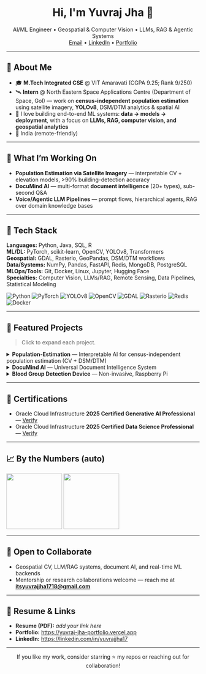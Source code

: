 <!-- Profile Header -->
<h1 align="center">Hi, I'm Yuvraj Jha 👋</h1>
<p align="center">
  AI/ML Engineer • Geospatial & Computer Vision • LLMs, RAG & Agentic Systems
  <br/>
  <a href="mailto:itsyuvrajjha1718@gmail.com">Email</a> •
  <a href="https://linkedin.com/in/yuvrajjha17">LinkedIn</a> •
  <a href="https://yuvraj-jha-portfolio.vercel.app">Portfolio</a>
</p>

---

## 🚀 About Me
- 🎓 **M.Tech Integrated CSE** @ VIT Amaravati (CGPA 9.25; Rank 9/250)  
- 🛰️ **Intern** @ North Eastern Space Applications Centre (Department of Space, GoI) — work on **census-independent population estimation** using satellite imagery, **YOLOv8**, DSM/DTM analytics & spatial AI  
- 🧠 I love building end-to-end ML systems: **data → models → deployment**, with a focus on **LLMs, RAG, computer vision, and geospatial analytics**
- 📍 India (remote-friendly)

---

## 🔭 What I’m Working On
- **Population Estimation via Satellite Imagery** — interpretable CV + elevation models, >90% building-detection accuracy  
- **DocuMind AI** — multi-format **document intelligence** (20+ types), sub-second Q&A  
- **Voice/Agentic LLM Pipelines** — prompt flows, hierarchical agents, RAG over domain knowledge bases

---

## 🧰 Tech Stack
**Languages:** Python, Java, SQL, R  
**ML/DL:** PyTorch, scikit-learn, OpenCV, YOLOv8, Transformers  
**Geospatial:** GDAL, Rasterio, GeoPandas, DSM/DTM workflows  
**Data/Systems:** NumPy, Pandas, FastAPI, Redis, MongoDB, PostgreSQL  
**MLOps/Tools:** Git, Docker, Linux, Jupyter, Hugging Face  
**Specialties:** Computer Vision, LLMs/RAG, Remote Sensing, Data Pipelines, Statistical Modeling

<!-- Quick badges (optional) -->
<p>
  <img alt="Python" src="https://img.shields.io/badge/Python-3776AB?logo=python&logoColor=white">
  <img alt="PyTorch" src="https://img.shields.io/badge/PyTorch-EE4C2C?logo=pytorch&logoColor=white">
  <img alt="YOLOv8" src="https://img.shields.io/badge/YOLOv8-000000">
  <img alt="OpenCV" src="https://img.shields.io/badge/OpenCV-5C3EE8?logo=opencv&logoColor=white">
  <img alt="GDAL" src="https://img.shields.io/badge/GDAL-5BA25B">
  <img alt="Rasterio" src="https://img.shields.io/badge/Rasterio-3C7A89">
  <img alt="Redis" src="https://img.shields.io/badge/Redis-DC382D?logo=redis&logoColor=white">
  <img alt="Docker" src="https://img.shields.io/badge/Docker-2496ED?logo=docker&logoColor=white">
</p>

---

## 🧩 Featured Projects
> Click to expand each project.

<details>
<summary><b>Population-Estimation</b> — Interpretable AI for census-independent population estimation (CV + DSM/DTM)</summary>

- High-res satellite imagery + **YOLOv8** building detection  
- Elevation-aware floor estimation and demographic mapping  
- Automated pipeline with **GDAL/Rasterio** and spatial analytics  
- **Repo:** https://github.com/Yuvrraaj/Population-Estimation
</details>

<details>
<summary><b>DocuMind AI</b> — Universal Document Intelligence System</summary>

- Handles **20+ file types** with extraction, search, and instant Q&A  
- Sub-second responses; Python + NLP + retrieval pipelines  
- **Repo:** https://github.com/Yuvrraaj/DocuMind-AI---Universal-Document-Intelligence-System
</details>

<details>
<summary><b>Blood Group Detection Device</b> — Non-invasive, Raspberry Pi</summary>

- Laser-based signal processing with classical ML  
- Achieved ~**95% accuracy** in testing  
</details>

---

## 🏅 Certifications
- Oracle Cloud Infrastructure **2025 Certified Generative AI Professional** — [Verify](https://example.com/genai-cert-verification)  
- Oracle Cloud Infrastructure **2025 Certified Data Science Professional** — [Verify](https://example.com/datasci-cert-verification)

---

## 📈 By the Numbers (auto)
<p align="left">
  <img height="145" src="https://github-readme-stats.vercel.app/api?username=Yuvrraaj&show_icons=true&hide_title=true&count_private=true" />
  <img height="145" src="https://github-readme-streak-stats.herokuapp.com/?user=Yuvrraaj" />
</p>

---

## 🤝 Open to Collaborate
- Geospatial CV, LLM/RAG systems, document AI, and real-time ML backends  
- Mentorship or research collaborations welcome — reach me at **itsyuvrajjha1718@gmail.com**

---

## 📝 Resume & Links
- **Resume (PDF):** _add your link here_  
- **Portfolio:** https://yuvraj-jha-portfolio.vercel.app  
- **LinkedIn:** https://linkedin.com/in/yuvrajjha17

---

<!-- Footer note -->
<p align="center">
  If you like my work, consider starring ⭐ my repos or reaching out for collaboration!
</p>
